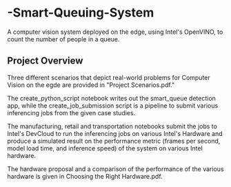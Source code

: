 # -Smart-Queuing-System
A computer vision system deployed on the edge, using Intel's OpenVINO, to count the number of people in a queue.

## Project Overview
Three different scenarios that depict real-world problems for Computer Vision on the egde are provided in "Project Scenarios.pdf."

The create_python_script notebook writes out the smart_queue detection app, while the create_job_submission script is a pipeline to submit various inferencing jobs from the given case studies. 

The manufacturing, retail and transportation notebooks submit the jobs to Intel's DevCloud to run the inferencing jobs on various Intel's Hardware and produce a simulated result on the performance metric (frames per second, model load time, and inference speed) of the system on various Intel hardware.

The hardware proposal and a comparison of the performance of the various hardware is given in Choosing the Right Hardware.pdf.
